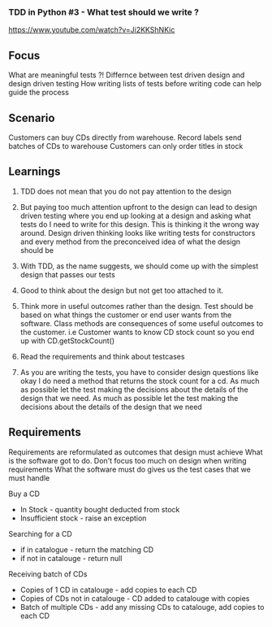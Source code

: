 ### TDD in Python #3 - What test should we write ?
https://www.youtube.com/watch?v=Ji2KKShNKic

Focus
-----

What are meaningful tests ?!
Differnce between test driven design and design driven testing
How writing lists of tests before writing code can help guide the process

Scenario
-------
Customers can buy CDs directly from warehouse.
Record labels send batches of CDs to warehouse
Customers can only order titles in stock

Learnings
---------

1. TDD does not mean that you do not pay attention to the design

2. But paying too much attention upfront to the design can lead to design
driven testing where you end up looking at a design and asking what tests
do I need to write for this design. This is thinking it the wrong way around.
Design driven thinking looks like writing tests for constructors and every method
from the preconceived idea of what the design should be

3. With TDD, as the name suggests, we should come up with the simplest design
that passes our tests

4. Good to think about the design but not get too attached to it. 

5. Think more in useful outcomes rather than the design.
Test should be based on what things the customer or end user wants from the software.
Class methods are consequences of some useful outcomes to the customer. 
i.e Customer wants to know CD stock count so you end up with CD.getStockCount()

6. Read the requirements and think about testcases

7. As you are writing the tests, you have to consider design questions like
okay I do need a method that returns the stock count for a cd. As much as possible
let the test making the decisions about the details of the design that we need. As much as possible
let the test making the decisions about the details of the design that we need


Requirements 
-----------

Requirements are reformulated as outcomes that design must achieve
What is the software got to do. 
Don't focus too much on design when writing requirements
What the software must do gives us the test cases that we must handle

Buy a CD
* In Stock - quantity bought deducted from stock
* Insufficient stock - raise an exception

Searching for a CD
* if in catalogue - return the matching CD
* if not in catalouge - return null

Receiving batch of CDs
* Copies of 1 CD in catalouge - add copies to each CD
* Copies of CDs not in catalouge - CD added to catalouge with copies
* Batch of multiple CDs - add any missing CDs to catalouge, add copies to each CD

